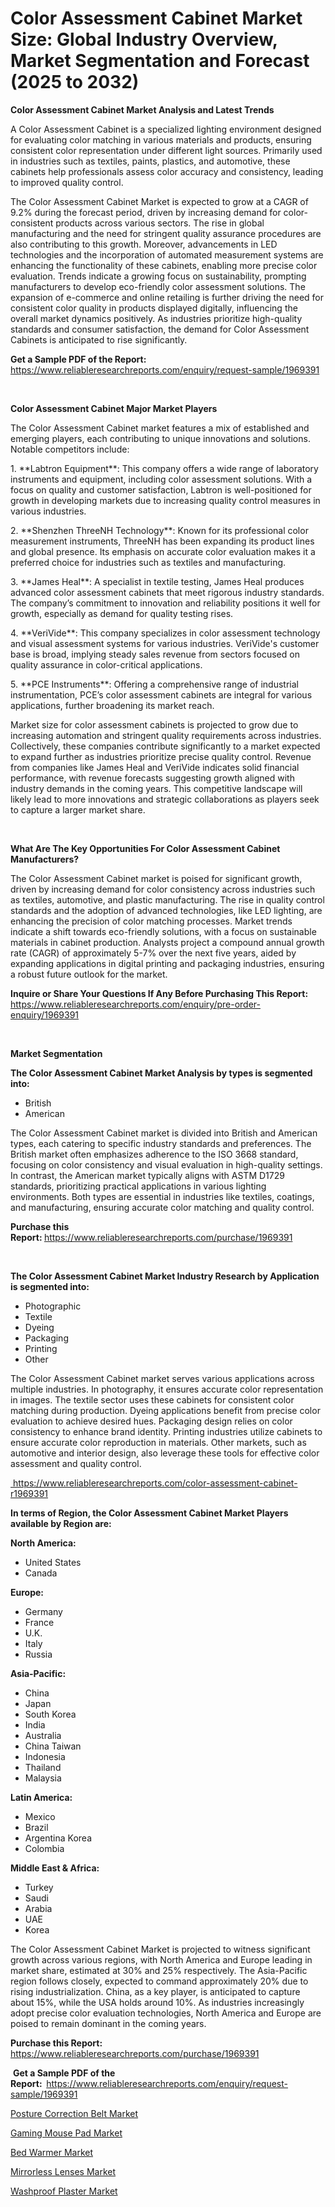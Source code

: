 <p><h1>Color Assessment Cabinet Market Size: Global Industry Overview, Market Segmentation and Forecast (2025 to 2032)</h1></p><p><strong>Color Assessment Cabinet Market Analysis and Latest Trends</strong></p>
<p><p>A Color Assessment Cabinet is a specialized lighting environment designed for evaluating color matching in various materials and products, ensuring consistent color representation under different light sources. Primarily used in industries such as textiles, paints, plastics, and automotive, these cabinets help professionals assess color accuracy and consistency, leading to improved quality control.</p><p>The Color Assessment Cabinet Market is expected to grow at a CAGR of 9.2% during the forecast period, driven by increasing demand for color-consistent products across various sectors. The rise in global manufacturing and the need for stringent quality assurance procedures are also contributing to this growth. Moreover, advancements in LED technologies and the incorporation of automated measurement systems are enhancing the functionality of these cabinets, enabling more precise color evaluation. Trends indicate a growing focus on sustainability, prompting manufacturers to develop eco-friendly color assessment solutions. The expansion of e-commerce and online retailing is further driving the need for consistent color quality in products displayed digitally, influencing the overall market dynamics positively. As industries prioritize high-quality standards and consumer satisfaction, the demand for Color Assessment Cabinets is anticipated to rise significantly.</p></p>
<p><strong>Get a Sample PDF of the Report:&nbsp;</strong> <a href="https://www.reliableresearchreports.com/enquiry/request-sample/1969391?utm_campaign=8&utm_medium=2&utm_source=Github&utm_content=ia&utm_term=08022025&utm_id=color-assessment-cabinet">https://www.reliableresearchreports.com/enquiry/request-sample/1969391</a></p>
<p>&nbsp;</p>
<p><strong>Color Assessment Cabinet Major Market Players</strong></p>
<p><p>The Color Assessment Cabinet market features a mix of established and emerging players, each contributing to unique innovations and solutions. Notable competitors include:</p><p>1. **Labtron Equipment**: This company offers a wide range of laboratory instruments and equipment, including color assessment solutions. With a focus on quality and customer satisfaction, Labtron is well-positioned for growth in developing markets due to increasing quality control measures in various industries.</p><p>2. **Shenzhen ThreeNH Technology**: Known for its professional color measurement instruments, ThreeNH has been expanding its product lines and global presence. Its emphasis on accurate color evaluation makes it a preferred choice for industries such as textiles and manufacturing.</p><p>3. **James Heal**: A specialist in textile testing, James Heal produces advanced color assessment cabinets that meet rigorous industry standards. The company’s commitment to innovation and reliability positions it well for growth, especially as demand for quality testing rises.</p><p>4. **VeriVide**: This company specializes in color assessment technology and visual assessment systems for various industries. VeriVide's customer base is broad, implying steady sales revenue from sectors focused on quality assurance in color-critical applications.</p><p>5. **PCE Instruments**: Offering a comprehensive range of industrial instrumentation, PCE’s color assessment cabinets are integral for various applications, further broadening its market reach.</p><p>Market size for color assessment cabinets is projected to grow due to increasing automation and stringent quality requirements across industries. Collectively, these companies contribute significantly to a market expected to expand further as industries prioritize precise quality control. Revenue from companies like James Heal and VeriVide indicates solid financial performance, with revenue forecasts suggesting growth aligned with industry demands in the coming years. This competitive landscape will likely lead to more innovations and strategic collaborations as players seek to capture a larger market share.</p></p>
<p>&nbsp;</p>
<p><strong>What Are The Key Opportunities For Color Assessment Cabinet Manufacturers?</strong></p>
<p><p>The Color Assessment Cabinet market is poised for significant growth, driven by increasing demand for color consistency across industries such as textiles, automotive, and plastic manufacturing. The rise in quality control standards and the adoption of advanced technologies, like LED lighting, are enhancing the precision of color matching processes. Market trends indicate a shift towards eco-friendly solutions, with a focus on sustainable materials in cabinet production. Analysts project a compound annual growth rate (CAGR) of approximately 5-7% over the next five years, aided by expanding applications in digital printing and packaging industries, ensuring a robust future outlook for the market.</p></p>
<p><strong>Inquire or Share Your Questions If Any Before Purchasing This Report:</strong> <a href="https://www.reliableresearchreports.com/enquiry/pre-order-enquiry/1969391?utm_campaign=8&utm_medium=2&utm_source=Github&utm_content=ia&utm_term=08022025&utm_id=color-assessment-cabinet">https://www.reliableresearchreports.com/enquiry/pre-order-enquiry/1969391</a></p>
<p>&nbsp;</p>
<p><strong>Market Segmentation</strong></p>
<p><strong>The Color Assessment Cabinet Market Analysis by types is segmented into:</strong></p>
<p><ul><li>British</li><li>American</li></ul></p>
<p><p>The Color Assessment Cabinet market is divided into British and American types, each catering to specific industry standards and preferences. The British market often emphasizes adherence to the ISO 3668 standard, focusing on color consistency and visual evaluation in high-quality settings. In contrast, the American market typically aligns with ASTM D1729 standards, prioritizing practical applications in various lighting environments. Both types are essential in industries like textiles, coatings, and manufacturing, ensuring accurate color matching and quality control.</p></p>
<p><strong>Purchase this Report:&nbsp;</strong><a href="https://www.reliableresearchreports.com/purchase/1969391?utm_campaign=8&utm_medium=2&utm_source=Github&utm_content=ia&utm_term=08022025&utm_id=color-assessment-cabinet">https://www.reliableresearchreports.com/purchase/1969391</a></p>
<p>&nbsp;</p>
<p><strong>The Color Assessment Cabinet Market Industry Research by Application is segmented into:</strong></p>
<p><ul><li>Photographic</li><li>Textile</li><li>Dyeing</li><li>Packaging</li><li>Printing</li><li>Other</li></ul></p>
<p><p>The Color Assessment Cabinet market serves various applications across multiple industries. In photography, it ensures accurate color representation in images. The textile sector uses these cabinets for consistent color matching during production. Dyeing applications benefit from precise color evaluation to achieve desired hues. Packaging design relies on color consistency to enhance brand identity. Printing industries utilize cabinets to ensure accurate color reproduction in materials. Other markets, such as automotive and interior design, also leverage these tools for effective color assessment and quality control.</p></p>
<p><a href="https://www.reliableresearchreports.com/color-assessment-cabinet-r1969391?utm_campaign=8&utm_medium=2&utm_source=Github&utm_content=ia&utm_term=08022025&utm_id=color-assessment-cabinet">&nbsp;https://www.reliableresearchreports.com/color-assessment-cabinet-r1969391</a></p>
<p><strong>In terms of Region, the Color Assessment Cabinet Market Players available by Region are:</strong></p>
<p>
    <p> <strong> North America: </strong>
        <ul>
            <li>United States</li>
            <li>Canada</li>
        </ul>
        </p> 
    <p> <strong> Europe: </strong>
        <ul>
            <li>Germany</li>
            <li>France</li>
            <li>U.K.</li>
            <li>Italy</li>
            <li>Russia</li>
        </ul>
        </p> 
    <p> <strong> Asia-Pacific: </strong>
        <ul>
            <li>China</li>
            <li>Japan</li>
            <li>South Korea</li>
            <li>India</li>
            <li>Australia</li>
            <li>China Taiwan</li>
            <li>Indonesia</li>
            <li>Thailand</li>
            <li>Malaysia</li>
        </ul>
        </p> 
    <p> <strong> Latin America: </strong>
        <ul>
            <li>Mexico</li>
            <li>Brazil</li>
            <li>Argentina Korea</li>
            <li>Colombia</li>
        </ul>
        </p> 
    <p> <strong> Middle East & Africa: </strong>
        <ul>
            <li>Turkey</li>
            <li>Saudi</li>
            <li>Arabia</li>
            <li>UAE</li>
            <li>Korea</li>
        </ul>
    </p>
    </p>
<p><p>The Color Assessment Cabinet Market is projected to witness significant growth across various regions, with North America and Europe leading in market share, estimated at 30% and 25% respectively. The Asia-Pacific region follows closely, expected to command approximately 20% due to rising industrialization. China, as a key player, is anticipated to capture about 15%, while the USA holds around 10%. As industries increasingly adopt precise color evaluation technologies, North America and Europe are poised to remain dominant in the coming years.</p></p>
<p><strong>Purchase this Report: </strong><a href="https://www.reliableresearchreports.com/purchase/1969391?utm_campaign=8&utm_medium=2&utm_source=Github&utm_content=ia&utm_term=08022025&utm_id=color-assessment-cabinet">https://www.reliableresearchreports.com/purchase/1969391</a></p>
<p>&nbsp;<strong>Get a Sample PDF of the Report:&nbsp;&nbsp;</strong><a href="https://www.reliableresearchreports.com/enquiry/request-sample/1969391?utm_campaign=8&utm_medium=2&utm_source=Github&utm_content=ia&utm_term=08022025&utm_id=color-assessment-cabinet">https://www.reliableresearchreports.com/enquiry/request-sample/1969391</a></p>
<p><strong></strong></p>
<p><p><a href="https://github.com/ezahdyre/Market-Research-Report-List-1/blob/main/posture-correction-belt-market.md?utm_campaign=8&utm_medium=2&utm_source=Github&utm_content=ia&utm_term=08022025&utm_id=color-assessment-cabinet">Posture Correction Belt Market</a></p><p><a href="https://github.com/kaqiewan/Market-Research-Report-List-1/blob/main/gaming-mouse-pad-market.md?utm_campaign=8&utm_medium=2&utm_source=Github&utm_content=ia&utm_term=08022025&utm_id=color-assessment-cabinet">Gaming Mouse Pad Market</a></p><p><a href="https://github.com/dingharhouma/Market-Research-Report-List-1/blob/main/bed-warmer-market.md?utm_campaign=8&utm_medium=2&utm_source=Github&utm_content=ia&utm_term=08022025&utm_id=color-assessment-cabinet">Bed Warmer Market</a></p><p><a href="https://github.com/verikaahova/Market-Research-Report-List-1/blob/main/mirrorless-lenses-market.md?utm_campaign=8&utm_medium=2&utm_source=Github&utm_content=ia&utm_term=08022025&utm_id=color-assessment-cabinet">Mirrorless Lenses Market</a></p><p><a href="https://github.com/tshumaalzlam0/Market-Research-Report-List-1/blob/main/washproof-plaster-market.md?utm_campaign=8&utm_medium=2&utm_source=Github&utm_content=ia&utm_term=08022025&utm_id=color-assessment-cabinet">Washproof Plaster Market</a></p></p>